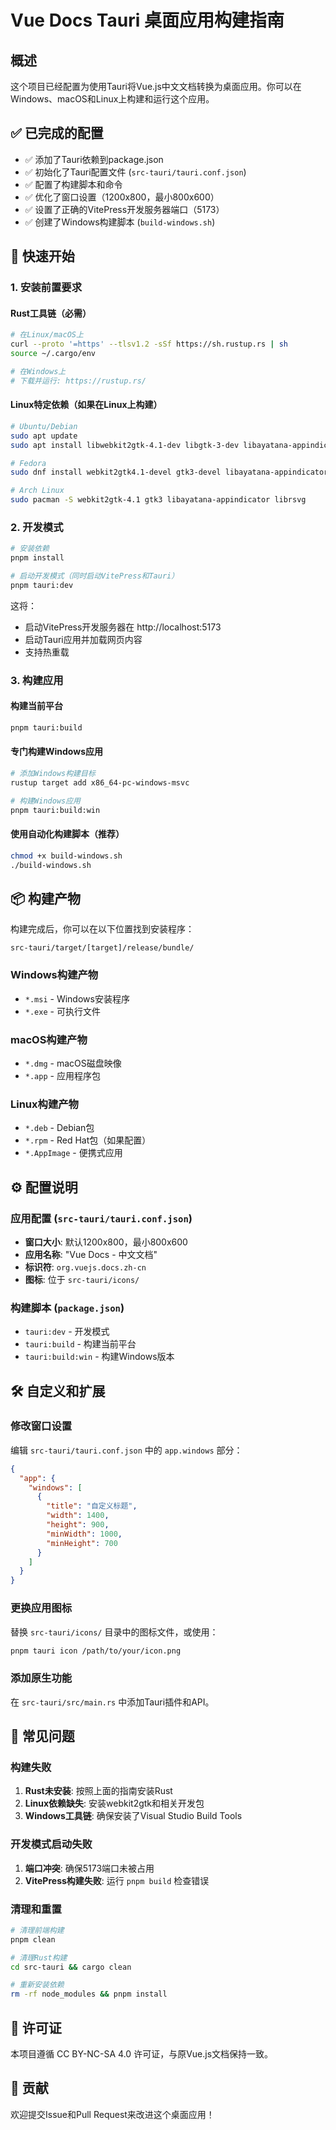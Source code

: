 # Vue Docs Tauri 桌面应用构建指南

## 概述

这个项目已经配置为使用Tauri将Vue.js中文文档转换为桌面应用。你可以在Windows、macOS和Linux上构建和运行这个应用。

## ✅ 已完成的配置

- ✅ 添加了Tauri依赖到package.json
- ✅ 初始化了Tauri配置文件 (`src-tauri/tauri.conf.json`)
- ✅ 配置了构建脚本和命令
- ✅ 优化了窗口设置（1200x800，最小800x600）
- ✅ 设置了正确的VitePress开发服务器端口（5173）
- ✅ 创建了Windows构建脚本 (`build-windows.sh`)

## 🚀 快速开始

### 1. 安装前置要求

#### Rust工具链（必需）
```bash
# 在Linux/macOS上
curl --proto '=https' --tlsv1.2 -sSf https://sh.rustup.rs | sh
source ~/.cargo/env

# 在Windows上
# 下载并运行: https://rustup.rs/
```

#### Linux特定依赖（如果在Linux上构建）
```bash
# Ubuntu/Debian
sudo apt update
sudo apt install libwebkit2gtk-4.1-dev libgtk-3-dev libayatana-appindicator3-dev librsvg2-dev

# Fedora
sudo dnf install webkit2gtk4.1-devel gtk3-devel libayatana-appindicator3-devel librsvg2-devel

# Arch Linux
sudo pacman -S webkit2gtk-4.1 gtk3 libayatana-appindicator librsvg
```

### 2. 开发模式

```bash
# 安装依赖
pnpm install

# 启动开发模式（同时启动VitePress和Tauri）
pnpm tauri:dev
```

这将：
- 启动VitePress开发服务器在 http://localhost:5173
- 启动Tauri应用并加载网页内容
- 支持热重载

### 3. 构建应用

#### 构建当前平台
```bash
pnpm tauri:build
```

#### 专门构建Windows应用
```bash
# 添加Windows构建目标
rustup target add x86_64-pc-windows-msvc

# 构建Windows应用
pnpm tauri:build:win
```

#### 使用自动化构建脚本（推荐）
```bash
chmod +x build-windows.sh
./build-windows.sh
```

## 📦 构建产物

构建完成后，你可以在以下位置找到安装程序：

```
src-tauri/target/[target]/release/bundle/
```

### Windows构建产物
- `*.msi` - Windows安装程序
- `*.exe` - 可执行文件

### macOS构建产物
- `*.dmg` - macOS磁盘映像
- `*.app` - 应用程序包

### Linux构建产物
- `*.deb` - Debian包
- `*.rpm` - Red Hat包（如果配置）
- `*.AppImage` - 便携式应用

## ⚙️ 配置说明

### 应用配置 (`src-tauri/tauri.conf.json`)
- **窗口大小**: 默认1200x800，最小800x600
- **应用名称**: "Vue Docs - 中文文档"
- **标识符**: `org.vuejs.docs.zh-cn`
- **图标**: 位于 `src-tauri/icons/`

### 构建脚本 (`package.json`)
- `tauri:dev` - 开发模式
- `tauri:build` - 构建当前平台
- `tauri:build:win` - 构建Windows版本

## 🛠️ 自定义和扩展

### 修改窗口设置
编辑 `src-tauri/tauri.conf.json` 中的 `app.windows` 部分：

```json
{
  "app": {
    "windows": [
      {
        "title": "自定义标题",
        "width": 1400,
        "height": 900,
        "minWidth": 1000,
        "minHeight": 700
      }
    ]
  }
}
```

### 更换应用图标
替换 `src-tauri/icons/` 目录中的图标文件，或使用：
```bash
pnpm tauri icon /path/to/your/icon.png
```

### 添加原生功能
在 `src-tauri/src/main.rs` 中添加Tauri插件和API。

## 🐛 常见问题

### 构建失败
1. **Rust未安装**: 按照上面的指南安装Rust
2. **Linux依赖缺失**: 安装webkit2gtk和相关开发包
3. **Windows工具链**: 确保安装了Visual Studio Build Tools

### 开发模式启动失败
1. **端口冲突**: 确保5173端口未被占用
2. **VitePress构建失败**: 运行 `pnpm build` 检查错误

### 清理和重置
```bash
# 清理前端构建
pnpm clean

# 清理Rust构建
cd src-tauri && cargo clean

# 重新安装依赖
rm -rf node_modules && pnpm install
```

## 📝 许可证

本项目遵循 CC BY-NC-SA 4.0 许可证，与原Vue.js文档保持一致。

## 🤝 贡献

欢迎提交Issue和Pull Request来改进这个桌面应用！
